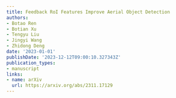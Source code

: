 ```yaml
---
title: Feedback RoI Features Improve Aerial Object Detection
authors:
- Botao Ren
- Botian Xu
- Tengyu Liu
- Jingyi Wang
- Zhidong Deng
date: '2023-01-01'
publishDate: '2023-12-12T09:00:10.327343Z'
publication_types:
- manuscript
links:
- name: arXiv
  url: https://arxiv.org/abs/2311.17129
---
```

